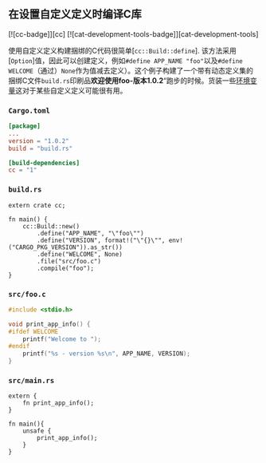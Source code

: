## 在设置自定义定义时编译C库

[![cc-badge]][cc] [![cat-development-tools-badge]][cat-development-tools]

使用自定义定义构建捆绑的C代码很简单[`cc::Build::define`]. 该方法采用[`Option`]值，因此可以创建定义，例如`#define APP_NAME "foo"`以及`#define WELCOME`（通过）`None`作为值减去定义）。这个例子构建了一个带有动态定义集的捆绑C文件`build.rs`印刷品**欢迎使用foo-版本1.0.2**“跑步的时候。货装一些[环境变量][cargo-env]这对于某些自定义定义可能很有用。

### `Cargo.toml`

```toml
[package]
...
version = "1.0.2"
build = "build.rs"

[build-dependencies]
cc = "1"
```

### `build.rs`

```rust,no_run
extern crate cc;

fn main() {
    cc::Build::new()
        .define("APP_NAME", "\"foo\"")
        .define("VERSION", format!("\"{}\"", env!("CARGO_PKG_VERSION")).as_str())
        .define("WELCOME", None)
        .file("src/foo.c")
        .compile("foo");
}
```

### `src/foo.c`

```c
#include <stdio.h>

void print_app_info() {
#ifdef WELCOME
    printf("Welcome to ");
#endif
    printf("%s - version %s\n", APP_NAME, VERSION);
}
```

### `src/main.rs`

```rust,ignore
extern {
    fn print_app_info();
}

fn main(){
    unsafe {
        print_app_info();
    }   
}
```

[cargo-env]: https://doc.rust-lang.org/cargo/reference/environment-variables.html
